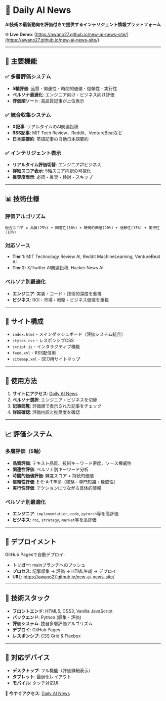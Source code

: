 # 🤖 Daily AI News

**AI技術の最新動向を評価付きで提供するインテリジェント情報プラットフォーム**

🌐 **Live Demo**: [https://awano27.github.io/new-ai-news-site/](https://awano27.github.io/new-ai-news-site/)

---

## 🎯 主要機能

### ✅ **多層評価システム**
- **5軸評価**: 品質・関連性・時間的価値・信頼性・実行性
- **ペルソナ最適化**: エンジニア向け・ビジネス向け評価
- **評価順ソート**: 高品質記事が上位表示

### ✅ **統合収集システム**  
- **X記事**: リアルタイムのAI関連投稿
- **RSS記事**: MIT Tech Review、Reddit、VentureBeatなど
- **日本語要約**: 英語記事の自動日本語要約

### ✅ **インテリジェント表示**
- **リアルタイム評価切替**: エンジニア⇄ビジネス
- **詳細スコア表示**: 5軸スコア内訳の可視化  
- **推奨度表示**: 必読・推奨・検討・スキップ

---

## 📊 技術仕様

### **評価アルゴリズム**
```
総合スコア = 品質(25%) + 関連性(30%) + 時間的価値(20%) + 信頼性(15%) + 実行性(10%)
```

### **対応ソース**
- **Tier 1**: MIT Technology Review AI, Reddit MachineLearning, VentureBeat AI
- **Tier 2**: X/Twitter AI関連投稿, Hacker News AI

### **ペルソナ別最適化**
- **エンジニア**: 実装・コード・技術的深度を重視
- **ビジネス**: ROI・市場・戦略・ビジネス価値を重視

---

## 🚀 サイト構成

- `index.html` - メインダッシュボード（評価システム統合）
- `styles.css` - レスポンシブCSS
- `script.js` - インタラクティブ機能
- `feed.xml` - RSS配信用
- `sitemap.xml` - SEO用サイトマップ

---

## 🔧 使用方法

1. **サイトにアクセス**: [Daily AI News](https://awano27.github.io/new-ai-news-site/)
2. **ペルソナ選択**: エンジニア・ビジネスを切替
3. **記事閲覧**: 評価順で表示された記事をチェック
4. **詳細確認**: 評価内訳と推奨度を確認

---

## 📈 評価システム

### **多層評価（5軸）**
- **品質評価**: テキスト品質、技術キーワード密度、ソース権威性
- **関連性評価**: ペルソナ別キーワード分析  
- **時間的価値評価**: 鮮度スコア + 持続的価値
- **信頼性評価**: E-E-A-T準拠（経験・専門知識・権威性）
- **実行性評価**: アクションにつながる具体的情報

### **ペルソナ別最適化**
- **エンジニア**: `implementation`, `code`, `pytorch`等を高評価
- **ビジネス**: `roi`, `strategy`, `market`等を高評価

---

## 🔄 デプロイメント

GitHub Pagesで自動デプロイ:
- **トリガー**: mainブランチへのプッシュ
- **プロセス**: 記事収集 → 評価 → HTML生成 → デプロイ
- **URL**: https://awano27.github.io/new-ai-news-site/

---

## 🎨 技術スタック

- **フロントエンド**: HTML5, CSS3, Vanilla JavaScript
- **バックエンド**: Python (収集・評価)
- **評価システム**: 独自多層評価アルゴリズム
- **デプロイ**: GitHub Pages
- **レスポンシブ**: CSS Grid & Flexbox

---

## 📱 対応デバイス

- **デスクトップ**: フル機能（評価詳細表示）
- **タブレット**: 最適化レイアウト  
- **モバイル**: タッチ対応UI

**🌟 今すぐアクセス**: [Daily AI News](https://awano27.github.io/new-ai-news-site/)